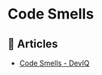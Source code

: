# Code Smells

## 📕 Articles

- [Code Smells - DevIQ](https://deviq.com/antipatterns/code-smells) 



